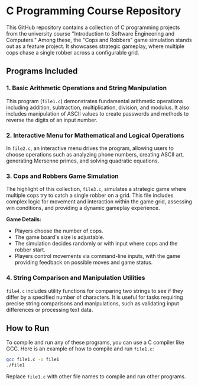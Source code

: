 # C Programming Course Repository

This GitHub repository contains a collection of C programming projects from the university course "Introduction to Software Engineering and Computers." Among these, the "Cops and Robbers" game simulation stands out as a feature project. It showcases strategic gameplay, where multiple cops chase a single robber across a configurable grid.

## Programs Included

### 1. Basic Arithmetic Operations and String Manipulation

This program (`file1.c`) demonstrates fundamental arithmetic operations including addition, subtraction, multiplication, division, and modulus. It also includes manipulation of ASCII values to create passwords and methods to reverse the digits of an input number.

### 2. Interactive Menu for Mathematical and Logical Operations

In `file2.c`, an interactive menu drives the program, allowing users to choose operations such as analyzing phone numbers, creating ASCII art, generating Mersenne primes, and solving quadratic equations.

### 3. Cops and Robbers Game Simulation

The highlight of this collection, `file3.c`, simulates a strategic game where multiple cops try to catch a single robber on a grid. This file includes complex logic for movement and interaction within the game grid, assessing win conditions, and providing a dynamic gameplay experience.

**Game Details:**
- Players choose the number of cops.
- The game board's size is adjustable.
- The simulation decides randomly or with input where cops and the robber start.
- Players control movements via command-line inputs, with the game providing feedback on possible moves and game status.

### 4. String Comparison and Manipulation Utilities

`file4.c` includes utility functions for comparing two strings to see if they differ by a specified number of characters. It is useful for tasks requiring precise string comparisons and manipulations, such as validating input differences or processing text data.

## How to Run

To compile and run any of these programs, you can use a C compiler like GCC. Here is an example of how to compile and run `file1.c`:

```bash
gcc file1.c -o file1
./file1
```

Replace `file1.c` with other file names to compile and run other programs.
